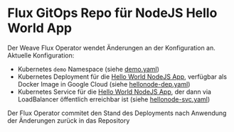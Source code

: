 # Flux GitOps Repo für NodeJS Hello World App

Der Weave Flux Operator wendet Änderungen an der Konfiguration an. Aktuelle Konfiguration:

- Kubernetes `demo` Namespace  (siehe [demo.yaml](namespaces/demo.yaml))
- Kubernetes Deployment für die [Hello World NodeJS App](https://github.com/HPrinz/gke-node-hello-world), verfügbar als Docker Image in Google Cloud (siehe [hellonode-dep.yaml](workloads/hellonode-dep.yaml))
- Kubernetes Service für die [Hello World NodeJS App](https://github.com/HPrinz/gke-node-hello-world), der dann via LoadBalancer öffentlich erreichbar ist (siehe [hellonode-svc.yaml](workloads/hellonode-svc.yaml))

Der Flux Operator commitet den Stand des Deployments nach Anwendung der Änderungen zurück in das Repository